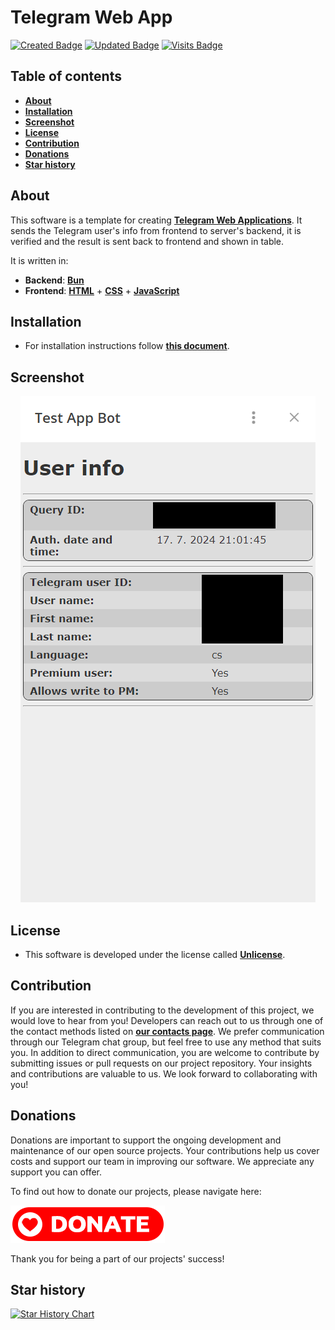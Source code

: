 # Telegram Web App

[![Created Badge](https://badges.pufler.dev/created/libersoft-org/telegram-web-app)](https://badges.pufler.dev) [![Updated Badge](https://badges.pufler.dev/updated/libersoft-org/telegram-web-app)](https://badges.pufler.dev) [![Visits Badge](https://badges.pufler.dev/visits/libersoft-org/telegram-web-app)](https://badges.pufler.dev)

## Table of contents
- [**About**](#about)
- [**Installation**](#installation)
- [**Screenshot**](#screenshot)
- [**License**](#license)
- [**Contribution**](#contribution)
- [**Donations**](#donations)
- [**Star history**](#star-history)

## About

This software is a template for creating [**Telegram Web Applications**](https://core.telegram.org/bots/webapps). It sends the Telegram user's info from frontend to server's backend, it is verified and the result is sent back to frontend and shown in table.

It is written in:

- **Backend**: [**Bun**](https://bun.sh)
- **Frontend**: [**HTML**](https://www.w3.org/html/) + [**CSS**](https://www.w3.org/Style/CSS/) + [**JavaScript**](https://www.ecma-international.org/publications-and-standards/standards/ecma-262/)

## Installation

- For installation instructions follow [**this document**](./INSTALL.md).

## Screenshot
<p align="center">
 <img src="./screenshot.webp" alt="Flower Finder" />
</p>

## License

- This software is developed under the license called [**Unlicense**](./LICENSE).

## Contribution

If you are interested in contributing to the development of this project, we would love to hear from you! Developers can reach out to us through one of the contact methods listed on [**our contacts page**](https://libersoft.org/contacts). We prefer communication through our Telegram chat group, but feel free to use any method that suits you.
In addition to direct communication, you are welcome to contribute by submitting issues or pull requests on our project repository. Your insights and contributions are valuable to us. We look forward to collaborating with you!

## Donations

Donations are important to support the ongoing development and maintenance of our open source projects. Your contributions help us cover costs and support our team in improving our software. We appreciate any support you can offer.

To find out how to donate our projects, please navigate here:

[![Donate](https://raw.githubusercontent.com/libersoft-org/documents/main/donate.png)](https://libersoft.org/donations)

Thank you for being a part of our projects' success!

## Star history

[![Star History Chart](https://api.star-history.com/svg?repos=libersoft-org/telegram-web-app&type=Date)](https://star-history.com/#libersoft-org/telegram-web-app&Date)
